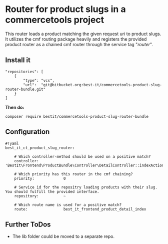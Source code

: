 # Router for product slugs in a commercetools project

This router loads a product matching the given request uri to product slugs. It utilizes the cmf routing package heavily and registers the provided product router as a chained cmf router through the service tag "_router_".

## Install it

    "repositories": [
        {
            "type": "vcs",
            "url":  "git@bitbucket.org:best-it/commercetools-product-slug-router-bundle.git"
        }
    ]
    
**Then do:**

    composer require bestit/commercetools-product-slug-router-bundle

## Configuration

```
#!yaml
best_it_ct_product_slug_router:

    # Which controller-method should be used on a positive match?
    controller:           'BestIt\Frontend\ProductBundle\Controller\DetailController::indexAction'

    # Which priority has this router in the cmf chaining?
    priority:             0

    # Service id for the repositry loading products with their slug. You should fulfill the provided interface.
    repository:           ~

    # Which route name is used for a positive match?
    route:                best_it_frontend_product_detail_index
```

## Further ToDos

* The lib folder could be moved to a separate repo.
